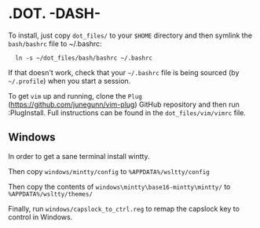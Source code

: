 # .DOT. -DASH-

To install, just copy `dot_files/` to your `$HOME` directory and then symlink the `bash/bashrc` file to ~/.bashrc:

```{.bash}
  ln -s ~/dot_files/bash/bashrc ~/.bashrc
```

If that doesn't work, check that your `~/.bashrc` file is being sourced (by `~/.profile`) when you start a session.

To get `vim` up and running, clone the `Plug` (<https://github.com/junegunn/vim-plug>) GitHub repository and then run :PlugInstall.
Full instructions can be found in the `dot_files/vim/vimrc` file.


## Windows

In order to get a sane terminal install wintty.

Then copy `windows/mintty/config` to `%APPDATA%/wsltty/config`

Then copy the contents of `windows\mintty\base16-mintty\mintty/` to `%APPDATA%/wsltty/themes/`

Finally, run `windows/capslock_to_ctrl.reg` to remap the capslock key to control in Windows.

